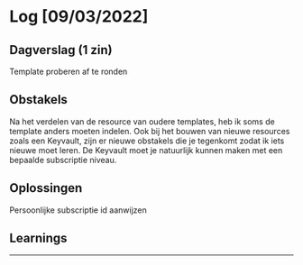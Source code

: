 # Log [09/03/2022]
 
## Dagverslag (1 zin)
Template proberen af te ronden
## Obstakels
 Na het verdelen van de resource van oudere templates, heb ik soms
de template anders moeten indelen. Ook bij het bouwen van nieuwe resources zoals een Keyvault, zijn er nieuwe obstakels die je tegenkomt zodat ik iets nieuwe moet leren.
De Keyvault moet je natuurlijk kunnen maken met een bepaalde subscriptie niveau.
## Oplossingen
 Persoonlijke subscriptie id aanwijzen
## Learnings

---
